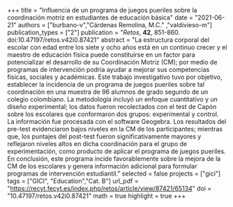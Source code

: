 +++
title = "Influencia de un programa de juegos pueriles sobre la coordinación motriz en estudiantes de educación básica"
date = "2021-06-21"
authors = ["burbano-v","Cárdenas Remolina, M.C." ,"valdivieso-m"]
publication_types = ["2"]
publication = "*Retos*, **42**, 851-860. doi:10.47197/retos.v42i0.87421"
abstract = "La estructura corporal del escolar con edad entre los siete y ocho años está en un continuo crecer y el maestro de educación física puede constituirse en un factor para potencializar el desarrollo de su Coordinación Motriz (CM); por medio de programas de intervención podría ayudar a mejorar sus competencias físicas, sociales y académicas. Este trabajo investigativo tuvo por objetivo, establecer la incidencia de un programa de juegos pueriles sobre tal coordinación en una muestra de 96 alumnos de grado segundo de un colegio colombiano. La metodología incluyó un enfoque cuantitativo y un diseño experimental; los datos fueron recolectados con el test de Capón sobre los escolares que conformaron dos grupos: experimental y control. La información fue procesada con el software Geogebra. Los resultados del pre-test evidenciaron bajos niveles en la CM de los participantes; mientras que, los puntajes del post-test fueron significativamente mayores y reflejaron niveles altos en dicha coordinación para el grupo de experimentación, como producto de aplicar el programa de juegos pueriles. En conclusión, este programa incide favorablemente sobre la mejora de la CM de los escolares y genera información adicional para formular programas de intervención estudiantil."
selected = false
projects = ["gici"]
tags = ["GICI", "Education","Cat. B"]
url_pdf = "https://recyt.fecyt.es/index.php/retos/article/view/87421/65134"
doi = "10.47197/retos.v42i0.87421"
math = true
highlight = true
+++
